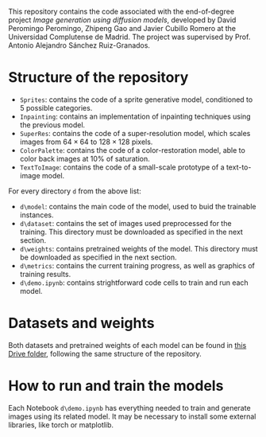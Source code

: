 This repository contains the code associated with the end-of-degree project *Image generation using diffusion models*, developed by David Peromingo Peromingo, Zhipeng Gao and Javier Cubillo Romero at the Universidad Complutense de Madrid. 
The project was supervised by Prof. Antonio Alejandro Sánchez Ruiz-Granados.


# Structure of the repository

- ``Sprites``: contains the code of a sprite generative model, conditioned to 5 possible categories.
- ``Inpainting``: contains an implementation of inpainting techniques using the previous model.
- ``SuperRes``: contains the code of a super-resolution model, which scales images from $64\times 64$ to $128\times 128$ pixels.
- ``ColorPalette``: contains the code of a color-restoration model, able to color back images at 10\% of saturation.
- ``TextToImage``: contains the code of a small-scale prototype of a text-to-image model.

For every directory ``d`` from the above list:

- ``d\model``: contains the main code of the model, used to buid the trainable instances.
- ``d\dataset``: contains the set of images used preprocessed for the training. This directory must be downloaded as specified in the next section.
- ``d\weights``: contains pretrained weights of the model. This directory must be downloaded as specified in the next section.
- ``d\metrics``: contains the current training progress, as well as graphics of training results.
- ``d\demo.ipynb``: contains strightforward code cells to train and run each model.


# Datasets and weights

Both datasets and pretrained weights of each model can be found in [this Drive folder](https://drive.google.com/drive/folders/1vYc4ss3Pk8KD3L6STr5ciSQ-sDAXVQXb?usp=sharing), following the same structure of the repository.


# How to run and train the models

Each Notebook ``d\demo.ipynb`` has everything needed to train and generate images using its related model. It may be necessary to install some external libraries, like torch or matplotlib.
